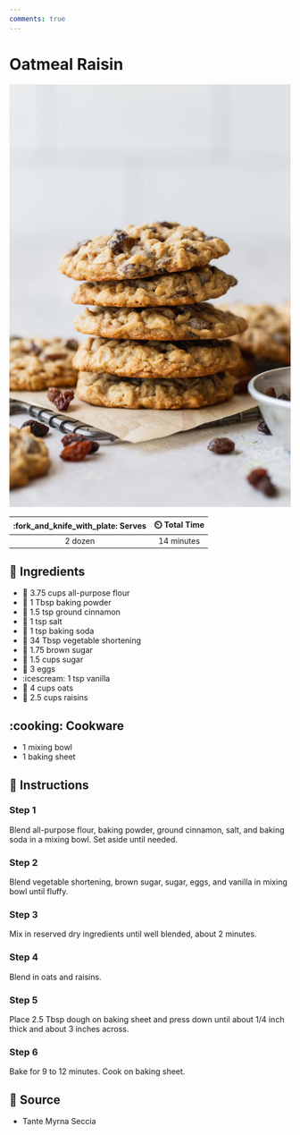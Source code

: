 ```yaml
---
comments: true
---
```

# Oatmeal Raisin

![Oatmeal Raisin](../assets/images/oatmeal-raisin.jpg)

| :fork_and_knife_with_plate: Serves | :timer_clock: Total Time |
|:----------------------------------:|:-----------------------: |
| 2 dozen | 14 minutes |

## :salt: Ingredients

- :ear_of_rice: 3.75 cups all-purpose flour
- :dash: 1 Tbsp baking powder
- :custard: 1.5 tsp ground cinnamon
- :salt: 1 tsp salt
- :cup_with_straw: 1 tsp baking soda
- :carrot: 34 Tbsp vegetable shortening
- :maple_leaf: 1.75 brown sugar
- :candy: 1.5 cups sugar
- :egg: 3 eggs
- :icescream: 1 tsp vanilla
- :ear_of_rice: 4 cups oats
- :grapes: 2.5 cups raisins

## :cooking: Cookware

- 1 mixing bowl
- 1 baking sheet

## :pencil: Instructions

### Step 1

Blend all-purpose flour, baking powder, ground cinnamon, salt, and baking soda in a mixing bowl. Set aside until needed.

### Step 2

Blend  vegetable shortening, brown sugar, sugar, eggs, and vanilla in mixing bowl until fluffy.

### Step 3

Mix in reserved dry ingredients until well blended, about 2 minutes.

### Step 4

Blend in oats and raisins.

### Step 5

Place 2.5 Tbsp dough on baking sheet and press down until about 1/4 inch thick and about 3 inches across.

### Step 6

Bake for 9 to 12 minutes. Cook on baking sheet.

## :link: Source

- Tante Myrna Seccia
